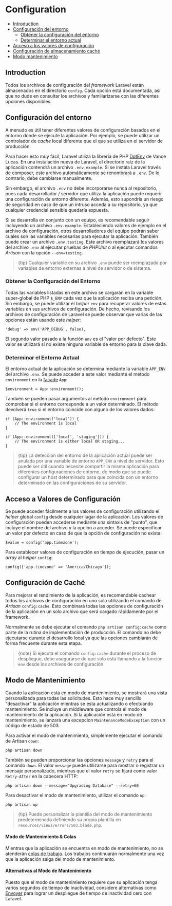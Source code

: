 # Configuration

- [Introduction](#introduction)
- [Configuración del entorno](#environment-configuration) 
    - [Obtener la configuración del entorno](#retrieving-environment-configuration)
    - [Determinar el entorno actual](#determining-the-current-environment)
- [Acceso a los valores de configuración](#accessing-configuration-values)
- [Configuración de almacenamiento caché](#configuration-caching)
- [Modo mantenimiento](#maintenance-mode)

<a name="introduction"></a>

## Introduction

Todos los archivos de configuración del *framework* Laravel están almacenados en el directorio `config`. Cada opción está documentada, así que no dude en consultar los archivos y familiarizarse con las diferentes opciones disponibles.

<a name="environment-configuration"></a>

## Configuración del entorno

A menudo es útil tener diferentes valores de configuración basados en el entorno donde se ejecute la aplicación. Por ejemplo, se puede utilizar un controlador de *cache* local diferente que el que se utiliza en el servidor de producción.

Para hacer esto muy fácil, Laravel utiliza la librería de PHP [DotEnv](https://github.com/vlucas/phpdotenv) de Vance Lucas. En una instalación nueva de Laravel, el directorio raíz de la aplicación contendrá un archivo `.env.example`. Si se instala Laravel través de composer, este archivo automáticamente se renombrará a `.env`. De lo contrario, debe cambiarse manualmente.

Sin embargo, el archivo `.env` no debe incorporarse nunca al repositorio, pues cada desarrollador / servidor que utiliza la aplicación puede requerir una configuración de entorno diferente. Además, esto supondría un riesgo de seguridad en caso de que un intruso acceda a su repositorio, ya que cualquier credencial sensible quedaría expuesta.

Si se desarrolla en conjunto con un equipo, es recomendable seguir incluyendo un archivo `.env.example`. Estableciendo valores de ejemplo en el archivo de configuración, otros desarrolladores del equipo podrán saber cuales son las variables necesarias para ejecutar la aplicación. También puede crear un archivo `.env.testing`. Este archivo reemplazará los valores del archivo `.env` al ejecutar pruebas de *PHPUnit* o al ejecutar comandos *Artisan* con la opción `--env=testing`.

> {tip} Cualquier variable en su archivo `.env` puede ser reemplazada por variables de entorno externas a nivel de servidor o de sistema.

<a name="retrieving-environment-configuration"></a>

### Obtener la Configuración del Entorno

Todas las variables listadas en este archivo se cargarán en la variable super-global de PHP `$_ENV` cada vez que la aplicación reciba una petición. Sin embargo, se puede utilizar el *helper* `env` para recuperar valores de estas variables en sus archivos de configuración. De hecho, revisando los archivos de configuración de Laravel se puede observar que varias de las opciones están usando este *helper*:

    'debug' => env('APP_DEBUG', false),
    

El segundo valor pasado a la función `env` es el "valor por defecto". Este valor se utilizará si no existe ninguna variable de entorno para la clave dada.

<a name="determining-the-current-environment"></a>

### Determinar el Entorno Actual

El entorno actual de la aplicación se determina mediante la variable `APP_ENV` del archivo `.env`. Se puede acceder a este valor mediante el método `environment` en la [facade](/docs/{{version}}/facades) `App`:

    $environment = App::environment();
    

También se pueden pasar argumentos al método `environment` para comprobar si el entorno corresponde a un valor determinado. El método devolverá `true` si el entorno coincide con alguno de los valores dados:

    if (App::environment('local')) {
        // The environment is local
    }
    
    if (App::environment(['local', 'staging'])) {
        // The environment is either local OR staging...
    }
    

> {tip} La detección del entorno de la aplicación actual puede ser anulada por una variable de entorno `APP_ENV` a nivel de servidor. Esto puede ser útil cuando necesite compartir la misma aplicación para diferentes configuraciones de entorno, de modo que se puede configurar un host determinado para que coincida con un entorno determinado en las configuraciones de su servidor.

<a name="accessing-configuration-values"></a>

## Acceso a Valores de Configuración

Se puede acceder fácilmente a los valores de configuración utilizando el *helper* global `config` desde cualquier lugar de la aplicación. Los valores de configuración pueden accederse mediante una sintaxis de "punto", que incluye el nombre del archivo y la opción a acceder. Se puede especificar un valor por defecto en caso de que la opción de configuración no exista:

    $value = config('app.timezone');
    

Para establecer valores de configuración en tiempo de ejecución, pasar un *array* al *helper* `config`:

    config(['app.timezone' => 'America/Chicago']);
    

<a name="configuration-caching"></a>

## Configuración de Caché

Para mejorar el rendimiento de la aplicación, es recomendable cachear todos los archivos de configuración en uno solo utilizando el comando de *Artisan* `config:cache`. Esto combinará todas las opciones de configuración de la aplicación en un solo archivo que será cargado rápidamente por el framework.

Normalmente se debe ejecutar el comando `php artisan config:cache` como parte de la rutina de implementación de producción. El comando no debe ejecutarse durante el desarrollo local ya que las opciones cambiarán de forma frecuente durante esta etapa.

> {note} Si ejecuta el comando `config:cache` durante el proceso de despliegue, debe asegurarse de que sólo está llamando a la función `env` desde los archivos de configuración.

<a name="maintenance-mode"></a>

## Modo de Mantenimiento

Cuando la aplicación está en modo de mantenimiento, se mostrará una vista personalizada para todas las solicitudes. Esto hace muy sencillo "desactivar" la aplicación mientras se esta actualizando o efectuando mantenimiento. Se incluye un middleware que controla el modo de mantenimiento de la aplicación. Si la aplicación está en modo de mantenimiento, se lanzará una excepcion `MaintenanceModeException` con un código de estado de 503.

Para activar el modo de mantenimiento, simplemente ejecutar el comando de Artisan `down`:

    php artisan down
    

También se pueden proporcionar las opciones `message` y `retry` para el comando `down`. El valor `message` puede utilizarse para mostrar o registrar un mensaje personalizado, mientras que el valor `retry` se fijará como valor `Retry-After` en la cabecera HTTP:

    php artisan down --message="Upgrading Database" --retry=60
    

Para desactivar el modo de mantenimiento, utilizar el comando `up`:

    php artisan up
    

> {tip} Puede personalizar la plantilla del modo de mantenimiento predeterminado definiendo su propia plantilla en `resources/views/errors/503.blade.php`.

#### Modo de Mantenimiento & Colas

Mientras que la aplicación se encuentra en modo de mantenimiento, no se atenderán [colas de trabajo](/docs/{{version}}/queues). Los trabajos continuarán normalmente una vez que la aplicación salga del modo de mantenimiento.

#### Alternativas al Modo de Mantenimiento

Puesto que el modo de mantenimiento requiere que su aplicación tenga varios segundos de tiempo de inactividad, considere alternativas como [Envoyer](https://envoyer.io) para lograr un despliegue de tiempo de inactividad cero con Laravel.